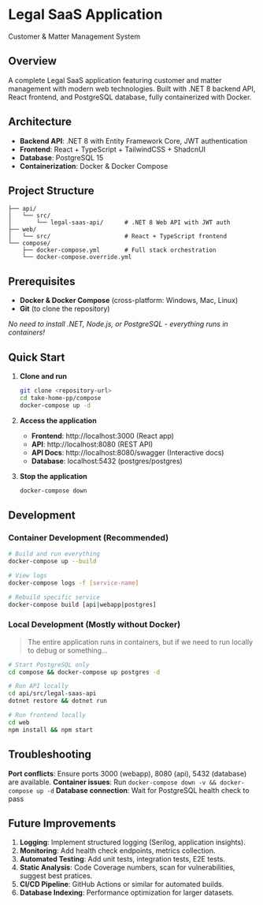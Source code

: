 # Legal SaaS Application

Customer & Matter Management System

## Overview

A complete Legal SaaS application featuring customer and matter management with modern web technologies. Built with .NET 8 backend API, React frontend, and PostgreSQL database, fully containerized with Docker.

## Architecture

- **Backend API**: .NET 8 with Entity Framework Core, JWT authentication
- **Frontend**: React + TypeScript + TailwindCSS + ShadcnUI
- **Database**: PostgreSQL 15
- **Containerization**: Docker & Docker Compose

## Project Structure

```
├── api/
│   └── src/
│       └── legal-saas-api/      # .NET 8 Web API with JWT auth
├── web/
│   └── src/                     # React + TypeScript frontend
└── compose/
    ├── docker-compose.yml       # Full stack orchestration
    └── docker-compose.override.yml
```

## Prerequisites

- **Docker & Docker Compose** (cross-platform: Windows, Mac, Linux)
- **Git** (to clone the repository)

_No need to install .NET, Node.js, or PostgreSQL - everything runs in containers!_

## Quick Start

1. **Clone and run**

   ```bash
   git clone <repository-url>
   cd take-home-pp/compose
   docker-compose up -d
   ```

2. **Access the application**

   - **Frontend**: http://localhost:3000 (React app)
   - **API**: http://localhost:8080 (REST API)
   - **API Docs**: http://localhost:8080/swagger (Interactive docs)
   - **Database**: localhost:5432 (postgres/postgres)

3. **Stop the application**
   ```bash
   docker-compose down
   ```

## Development

### Container Development (Recommended)

```bash
# Build and run everything
docker-compose up --build

# View logs
docker-compose logs -f [service-name]

# Rebuild specific service
docker-compose build [api|webapp|postgres]
```

### Local Development (Mostly without Docker)

> The entire application runs in containers, but if we need to run locally to debug or something...

```bash
# Start PostgreSQL only
cd compose && docker-compose up postgres -d

# Run API locally
cd api/src/legal-saas-api
dotnet restore && dotnet run

# Run frontend locally
cd web
npm install && npm start
```

## Troubleshooting

**Port conflicts**: Ensure ports 3000 (webapp), 8080 (api), 5432 (database) are available.
**Container issues**: Run `docker-compose down -v && docker-compose up -d`
**Database connection**: Wait for PostgreSQL health check to pass

## Future Improvements

1. **Logging**: Implement structured logging (Serilog, application insights).
2. **Monitoring**: Add health check endpoints, metrics collection.
3. **Automated Testing**: Add unit tests, integration tests, E2E tests.
4. **Static Analysis**: Code Coverage numbers, scan for vulnerabilities, suggest best pratices.
5. **CI/CD Pipeline**: GitHub Actions or similar for automated builds.
6. **Database Indexing**: Performance optimization for larger datasets.
